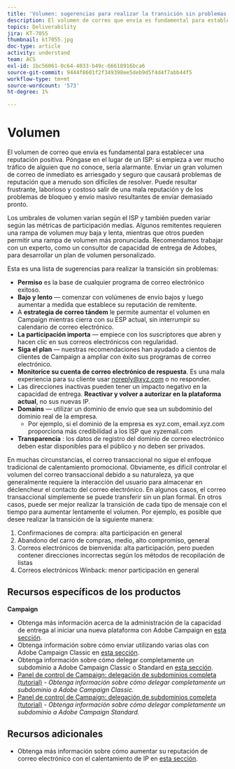 ```yaml
---
title: 'Volumen: sugerencias para realizar la transición sin problemas'
description: El volumen de correo que envía es fundamental para establecer una reputación positiva. Descubra lo que puede hacer para realizar la transición sin problemas.
topics: Deliverability
jira: KT-7055
thumbnail: kt7055.jpg
doc-type: article
activity: understand
team: ACS
exl-id: 1bc56061-0c64-4033-b49c-66618916bca6
source-git-commit: 9444f8601f2f349398ee5deb9d5f4d4f7abb44f5
workflow-type: tm+mt
source-wordcount: '573'
ht-degree: 1%

---
```


# Volumen

El volumen de correo que envía es fundamental para establecer una reputación positiva. Póngase en el lugar de un ISP: si empieza a ver mucho tráfico de alguien que no conoce, sería alarmante. Enviar un gran volumen de correo de inmediato es arriesgado y seguro que causará problemas de reputación que a menudo son difíciles de resolver. Puede resultar frustrante, laborioso y costoso salir de una mala reputación y de los problemas de bloqueo y envío masivo resultantes de enviar demasiado pronto.

Los umbrales de volumen varían según el ISP y también pueden variar según las métricas de participación medias. Algunos remitentes requieren una rampa de volumen muy baja y lenta, mientras que otros pueden permitir una rampa de volumen más pronunciada. Recomendamos trabajar con un experto, como un consultor de capacidad de entrega de Adobes, para desarrollar un plan de volumen personalizado.

Esta es una lista de sugerencias para realizar la transición sin problemas:

* **Permiso** es la base de cualquier programa de correo electrónico exitoso.
* **Bajo y lento** — comenzar con volúmenes de envío bajos y luego aumentar a medida que establece su reputación de remitente.
* A **estrategia de correo tándem** le permite aumentar el volumen en Campaign mientras cierra con su ESP actual, sin interrumpir su calendario de correo electrónico.
* **La participación importa** — empiece con los suscriptores que abren y hacen clic en sus correos electrónicos con regularidad.
* **Siga el plan** — nuestras recomendaciones han ayudado a cientos de clientes de Campaign a ampliar con éxito sus programas de correo electrónico.
* **Monitorice su cuenta de correo electrónico de respuesta**. Es una mala experiencia para su cliente usar noreply@xyz.com o no responder.
* Las direcciones inactivas pueden tener un impacto negativo en la capacidad de entrega. **Reactivar y volver a autorizar en la plataforma actual**, no sus nuevas IP.
* **Domains** — utilizar un dominio de envío que sea un subdominio del dominio real de la empresa.
   * Por ejemplo, si el dominio de la empresa es xyz.com, email.xyz.com proporciona más credibilidad a los ISP que xyzemail.com
* **Transparencia** : los datos de registro del dominio de correo electrónico deben estar disponibles para el público y no deben ser privados.

En muchas circunstancias, el correo transaccional no sigue el enfoque tradicional de calentamiento promocional. Obviamente, es difícil controlar el volumen del correo transaccional debido a su naturaleza, ya que generalmente requiere la interacción del usuario para almacenar en déclencheur el contacto del correo electrónico. En algunos casos, el correo transaccional simplemente se puede transferir sin un plan formal. En otros casos, puede ser mejor realizar la transición de cada tipo de mensaje con el tiempo para aumentar lentamente el volumen. Por ejemplo, es posible que desee realizar la transición de la siguiente manera:

1. Confirmaciones de compra: alta participación en general
2. Abandono del carro de compras, medio, alto compromiso, general
3. Correos electrónicos de bienvenida: alta participación, pero pueden contener direcciones incorrectas según los métodos de recopilación de listas
4. Correos electrónicos Winback: menor participación en general

## Recursos específicos de los productos

**Campaign**

* Obtenga más información acerca de la administración de la capacidad de entrega al iniciar una nueva plataforma con Adobe Campaign en [esta sección](/help/additional-resources/ac-starting-new-platform.md).
* Obtenga información sobre cómo enviar utilizando varias olas con Adobe Campaign Classic en [esta sección](https://experienceleague.adobe.com/docs/campaign-classic/using/sending-messages/key-steps-when-creating-a-delivery/steps-sending-the-delivery.html#sending-using-multiple-waves).
* Obtenga información sobre cómo delegar completamente un subdominio a Adobe Campaign Classic o Standard en [esta sección](/help/additional-resources/ac-domain-name-setup.md).
* [Panel de control de Campaign: delegación de subdominios completa (tutorial)](https://experienceleague.adobe.com/docs/campaign-classic-learn/control-panel/subdomains-and-certificates/subdomain-delegation.html) - *Obtenga información sobre cómo delegar completamente un subdominio a Adobe Campaign Classic.*
* [Panel de control de Campaign: delegación de subdominios completa (tutorial)](https://experienceleague.adobe.com/docs/campaign-standard-learn/control-panel/subdomains-and-certificates/subdomain-delegation.html) - *Obtenga información sobre cómo delegar completamente un subdominio a Adobe Campaign Standard.*

## Recursos adicionales

* Obtenga más información sobre cómo aumentar su reputación de correo electrónico con el calentamiento de IP en [esta sección](/help/additional-resources/increase-reputation-with-ip-warming.md).
